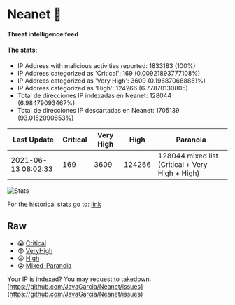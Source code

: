 # Neanet :hocho:
#### Threat intelligence feed
#### The stats:

- IP Address with malicious activities reported: 1833183 (100%)
- IP Address categorized as 'Critical':  169 (0.00921893777108%)
- IP Address categorized as 'Very High':  3609 (0.196870688851%)
- IP Address categorized as 'High':  124266 (6.77870130805)
- Total de direcciones IP indexadas en Neanet:  128044 (6.98479093467%)
- Total de direcciones IP descartadas en Neanet:  1705139 (93.0152090653%)

| Last Update | Critical | Very High | High | Paranoia |
| --- | --- | --- | --- | --- |
| 2021-06-13 08:02:33 | 169 | 3609 | 124266 | 128044 mixed list (Critical + Very High + High)|

![Stats](https://docs.google.com/spreadsheets/d/e/2PACX-1vSnaNMIXVabIpDJjufMlzH7poXnshF3mgd8Is1g9ytUEzVsP5my4Trn8f-xkoLLQ38xpL3HtmUexLo6/pubchart?oid=501124687&format=image)

For the historical stats go to: [link](/stats.csv)
## Raw
- :scream: [Critical](https://raw.githubusercontent.com/JavaGarcia/Neanet/master/blacklists/neanet_critical.txt)
- :fearful: [VeryHigh](https://raw.githubusercontent.com/JavaGarcia/Neanet/master/blacklists/neanet_veryHigh.txtt)
- :frowning: [High](https://raw.githubusercontent.com/JavaGarcia/Neanet/master/blacklists/neanet_high.txt)
- :dizzy_face: [Mixed-Paranoia](https://raw.githubusercontent.com/JavaGarcia/Neanet/master/blacklists/neanet_all.txt)


Your IP is indexed? You may request to takedown. [https://github.com/JavaGarcia/Neanet/issues](https://github.com/JavaGarcia/Neanet/issues)
















































































































































































































































































































































































































































































































































































































































































































































































































































































































































































































































































































































































































































































































































































































































































































































































































































































































































































































































































































































































































































































































































































































































































































































































































































































































































































































































































































































































































































































































































































































































































































































































































































































































































































































































































































































































































































































































































































































































































































































































































































































































































































































































































































































































































































































































































































































































































































































































































































































































































































































































































































































































































































































































































































































































































































































































































































































































































































































































































































































































































































































































































































































































































































































































































































































































































































































































































































































































































































































































































































































































































































































































